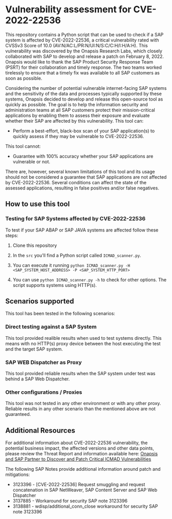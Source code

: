 # Vulnerability assessment for CVE-2022-22536

This repository contains a Python script that can be used to check if a SAP system is affected by CVE-2022-22536, a critical vulnerability rated with CVSSv3 Score of 10.0 (AV:N/AC:L/PR:N/UI:N/S:C/C:H/I:H/A:H). This vulnerability was discovered by the Onapsis Research Labs, which closely collaborated with SAP to develop and release a patch on February 8, 2022. Onapsis would like to thank the SAP Product Security Response Team (PSRT) for their collaboration and timely response. The two teams worked tirelessly to ensure that a timely fix was available to all SAP customers as soon as possible.

Considering the number of potential vulnerable internet-facing SAP systems and the sensitivity of the data and processes typically supported by these systems, Onapsis decided to develop and release this open-source tool as quickly as possible. The goal is to help the information security and administration teams at all SAP customers protect their mission-critical applications by enabling them to assess their exposure and evaluate whether their SAP are affected by this vulnerability.
This tool can:

- Perform a best-effort, black-box scan of your SAP application(s) to quickly assess if they may be vulnerable to CVE-2022-22536.

This tool cannot:

- Guarantee with 100% accuracy whether your SAP applications are vulnerable or not.

There are, however, several known limitations of this tool and its usage should not be considered a guarantee that SAP applications are not affected by CVE-2022-22536. Several conditions can affect the state of the assessed applications, resulting in false positives and/or false negatives.

## How to use this tool

### Testing for SAP Systems affected by CVE-2022-22536

To test if your SAP ABAP or SAP JAVA systems are affected follow these steps:

1. Clone this repository

2. In the `src` you'll find a Python script called `ICMAD_scanner.py`.

3. You can execute it running `python ICMAD_scanner.py -H <SAP_SYSTEM_HOST_ADDRESS> -P <SAP_SYSTEM_HTTP_PORT>`

4. You can use `python ICMAD_scanner.py -h` to check for other options. The script supports systems using HTTP(s).

## Scenarios supported

This tool has been tested in the following scenarios:

### Direct testing against a SAP System

This tool provided realible results when used to test systems directly. This means with no HTTP(s) proxy device between the host executing the test and the target SAP system.

### SAP WEB Dispatcher as Proxy

This tool provided reliable results when the SAP system under test was behind a SAP Web Dispatcher.

### Other configurations / Proxies

This tool was not tested in any other environment or with any other proxy. Reliable results in any other scenario than the mentioned above are not guaranteed.

## Additional Resources

For additional information about CVE-2022-22536 vulnerability, the potential business impact, the affected versions and other data points, please review the Threat Report and information available here: [Onapsis and SAP Partner to Discover and Patch Critical ICMAD Vulnerabilities](https://onapsis.com/icmad-sap-cybersecurity-vulnerabilities?utm_campaign=2022-Q1-global-ICM-campaign-page&utm_medium=referral&utm_source=github&utm_content=internal-link)

The following SAP Notes provide additional information around patch and mitigations:

- 3123396 - [CVE-2022-22536] Request smuggling and request concatenation in SAP NetWeaver, SAP Content Server and SAP Web Dispatcher
- 3137885 - Workaround for security SAP note 3123396
- 3138881 - wdisp/additional_conn_close workaround for security SAP note 3123396


